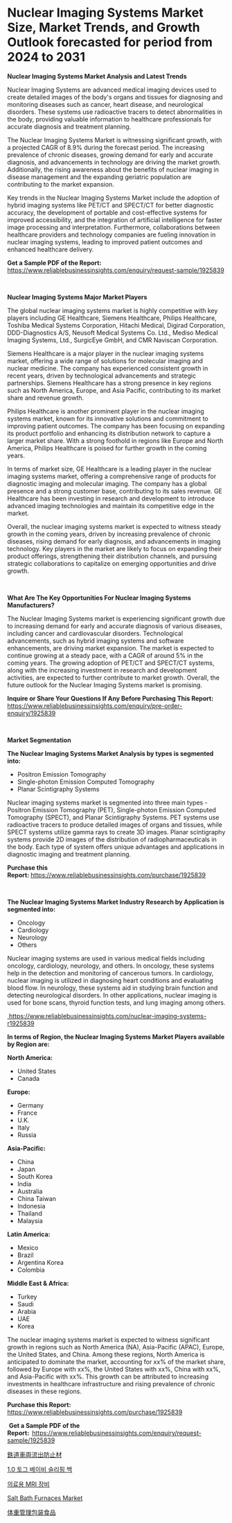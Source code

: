 <p><h1>Nuclear Imaging Systems Market Size, Market Trends, and Growth Outlook forecasted for period from 2024 to 2031</h1></p><p><strong>Nuclear Imaging Systems Market Analysis and Latest Trends</strong></p>
<p><p>Nuclear Imaging Systems are advanced medical imaging devices used to create detailed images of the body's organs and tissues for diagnosing and monitoring diseases such as cancer, heart disease, and neurological disorders. These systems use radioactive tracers to detect abnormalities in the body, providing valuable information to healthcare professionals for accurate diagnosis and treatment planning.</p><p>The Nuclear Imaging Systems Market is witnessing significant growth, with a projected CAGR of 8.9% during the forecast period. The increasing prevalence of chronic diseases, growing demand for early and accurate diagnosis, and advancements in technology are driving the market growth. Additionally, the rising awareness about the benefits of nuclear imaging in disease management and the expanding geriatric population are contributing to the market expansion.</p><p>Key trends in the Nuclear Imaging Systems Market include the adoption of hybrid imaging systems like PET/CT and SPECT/CT for better diagnostic accuracy, the development of portable and cost-effective systems for improved accessibility, and the integration of artificial intelligence for faster image processing and interpretation. Furthermore, collaborations between healthcare providers and technology companies are fueling innovation in nuclear imaging systems, leading to improved patient outcomes and enhanced healthcare delivery.</p></p>
<p><strong>Get a Sample PDF of the Report:&nbsp;</strong> <a href="https://www.reliablebusinessinsights.com/enquiry/request-sample/1925839">https://www.reliablebusinessinsights.com/enquiry/request-sample/1925839</a></p>
<p>&nbsp;</p>
<p><strong>Nuclear Imaging Systems Major Market Players</strong></p>
<p><p>The global nuclear imaging systems market is highly competitive with key players including GE Healthcare, Siemens Healthcare, Philips Healthcare, Toshiba Medical Systems Corporation, Hitachi Medical, Digirad Corporation, DDD-Diagnostics A/S, Neusoft Medical Systems Co. Ltd., Mediso Medical Imaging Systems, Ltd., SurgicEye GmbH, and CMR Naviscan Corporation.</p><p>Siemens Healthcare is a major player in the nuclear imaging systems market, offering a wide range of solutions for molecular imaging and nuclear medicine. The company has experienced consistent growth in recent years, driven by technological advancements and strategic partnerships. Siemens Healthcare has a strong presence in key regions such as North America, Europe, and Asia Pacific, contributing to its market share and revenue growth.</p><p>Philips Healthcare is another prominent player in the nuclear imaging systems market, known for its innovative solutions and commitment to improving patient outcomes. The company has been focusing on expanding its product portfolio and enhancing its distribution network to capture a larger market share. With a strong foothold in regions like Europe and North America, Philips Healthcare is poised for further growth in the coming years.</p><p>In terms of market size, GE Healthcare is a leading player in the nuclear imaging systems market, offering a comprehensive range of products for diagnostic imaging and molecular imaging. The company has a global presence and a strong customer base, contributing to its sales revenue. GE Healthcare has been investing in research and development to introduce advanced imaging technologies and maintain its competitive edge in the market.</p><p>Overall, the nuclear imaging systems market is expected to witness steady growth in the coming years, driven by increasing prevalence of chronic diseases, rising demand for early diagnosis, and advancements in imaging technology. Key players in the market are likely to focus on expanding their product offerings, strengthening their distribution channels, and pursuing strategic collaborations to capitalize on emerging opportunities and drive growth.</p></p>
<p>&nbsp;</p>
<p><strong>What Are The Key Opportunities For Nuclear Imaging Systems Manufacturers?</strong></p>
<p><p>The Nuclear Imaging Systems market is experiencing significant growth due to increasing demand for early and accurate diagnosis of various diseases, including cancer and cardiovascular disorders. Technological advancements, such as hybrid imaging systems and software enhancements, are driving market expansion. The market is expected to continue growing at a steady pace, with a CAGR of around 5% in the coming years. The growing adoption of PET/CT and SPECT/CT systems, along with the increasing investment in research and development activities, are expected to further contribute to market growth. Overall, the future outlook for the Nuclear Imaging Systems market is promising.</p></p>
<p><strong>Inquire or Share Your Questions If Any Before Purchasing This Report:</strong> <a href="https://www.reliablebusinessinsights.com/enquiry/pre-order-enquiry/1925839">https://www.reliablebusinessinsights.com/enquiry/pre-order-enquiry/1925839</a></p>
<p>&nbsp;</p>
<p><strong>Market Segmentation</strong></p>
<p><strong>The Nuclear Imaging Systems Market Analysis by types is segmented into:</strong></p>
<p><ul><li>Positron Emission Tomography</li><li>Single-photon Emission Computed Tomography</li><li>Planar Scintigraphy Systems</li></ul></p>
<p><p>Nuclear imaging systems market is segmented into three main types - Positron Emission Tomography (PET), Single-photon Emission Computed Tomography (SPECT), and Planar Scintigraphy Systems. PET systems use radioactive tracers to produce detailed images of organs and tissues, while SPECT systems utilize gamma rays to create 3D images. Planar scintigraphy systems provide 2D images of the distribution of radiopharmaceuticals in the body. Each type of system offers unique advantages and applications in diagnostic imaging and treatment planning.</p></p>
<p><strong>Purchase this Report:&nbsp;</strong><a href="https://www.reliablebusinessinsights.com/purchase/1925839">https://www.reliablebusinessinsights.com/purchase/1925839</a></p>
<p>&nbsp;</p>
<p><strong>The Nuclear Imaging Systems Market Industry Research by Application is segmented into:</strong></p>
<p><ul><li>Oncology</li><li>Cardiology</li><li>Neurology</li><li>Others</li></ul></p>
<p><p>Nuclear imaging systems are used in various medical fields including oncology, cardiology, neurology, and others. In oncology, these systems help in the detection and monitoring of cancerous tumors. In cardiology, nuclear imaging is utilized in diagnosing heart conditions and evaluating blood flow. In neurology, these systems aid in studying brain function and detecting neurological disorders. In other applications, nuclear imaging is used for bone scans, thyroid function tests, and lung imaging among others.</p></p>
<p><a href="https://www.reliablebusinessinsights.com/nuclear-imaging-systems-r1925839">&nbsp;https://www.reliablebusinessinsights.com/nuclear-imaging-systems-r1925839</a></p>
<p><strong>In terms of Region, the Nuclear Imaging Systems Market Players available by Region are:</strong></p>
<p>
    <p> <strong> North America: </strong>
        <ul>
            <li>United States</li>
            <li>Canada</li>
        </ul>
        </p> 
    <p> <strong> Europe: </strong>
        <ul>
            <li>Germany</li>
            <li>France</li>
            <li>U.K.</li>
            <li>Italy</li>
            <li>Russia</li>
        </ul>
        </p> 
    <p> <strong> Asia-Pacific: </strong>
        <ul>
            <li>China</li>
            <li>Japan</li>
            <li>South Korea</li>
            <li>India</li>
            <li>Australia</li>
            <li>China Taiwan</li>
            <li>Indonesia</li>
            <li>Thailand</li>
            <li>Malaysia</li>
        </ul>
        </p> 
    <p> <strong> Latin America: </strong>
        <ul>
            <li>Mexico</li>
            <li>Brazil</li>
            <li>Argentina Korea</li>
            <li>Colombia</li>
        </ul>
        </p> 
    <p> <strong> Middle East & Africa: </strong>
        <ul>
            <li>Turkey</li>
            <li>Saudi</li>
            <li>Arabia</li>
            <li>UAE</li>
            <li>Korea</li>
        </ul>
    </p>
    </p>
<p><p>The nuclear imaging systems market is expected to witness significant growth in regions such as North America (NA), Asia-Pacific (APAC), Europe, the United States, and China. Among these regions, North America is anticipated to dominate the market, accounting for xx% of the market share, followed by Europe with xx%, the United States with xx%, China with xx%, and Asia-Pacific with xx%. This growth can be attributed to increasing investments in healthcare infrastructure and rising prevalence of chronic diseases in these regions.</p></p>
<p><strong>Purchase this Report: </strong><a href="https://www.reliablebusinessinsights.com/purchase/1925839">https://www.reliablebusinessinsights.com/purchase/1925839</a></p>
<p>&nbsp;<strong>Get a Sample PDF of the Report:&nbsp;&nbsp;</strong><a href="https://www.reliablebusinessinsights.com/enquiry/request-sample/1925839">https://www.reliablebusinessinsights.com/enquiry/request-sample/1925839</a></p>
<p><strong></strong></p>
<p><p><a href="https://github.com/klon646/Market-Research-Report-List-1/blob/main/6342655115938.md">鉄道車両流出防止材</a></p><p><a href="https://github.com/TitusBoyer1/Market-Research-Report-List-1/blob/main/2956546111590.md">1.0 토그 베이비 슬리핑 백</a></p><p><a href="https://github.com/fredrickeglers/Market-Research-Report-List-2/blob/main/2833904108363.md">의료용 MRI 장비</a></p><p><a href="https://github.com/brentleyjimmiealvaradoz4l1rea/Market-Research-Report-List-2/blob/main/salt-bath-furnaces-market.md">Salt Bath Furnaces Market</a></p><p><a href="https://github.com/EstaSprer20231/Market-Research-Report-List-2/blob/main/2773900115937.md">体重管理包装食品</a></p></p>